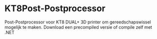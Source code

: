 # KT8Post-Postprocessor
Post-Postprocessor voor KT8 DUAL+ 3D printer om gereedschapswissel mogelijk te maken.
Download een precompiled versie of compile zelf met .NET
